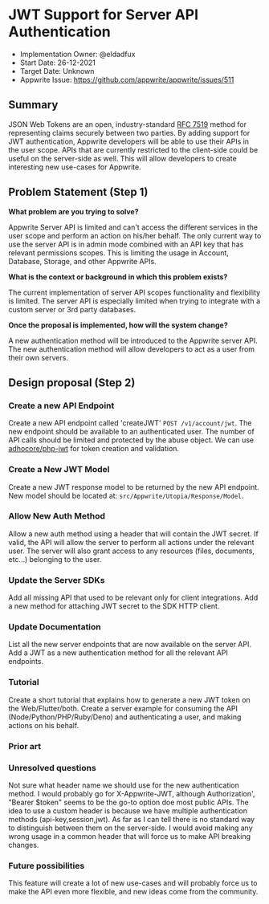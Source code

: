 # JWT Support for Server API Authentication <!-- What do you want to call your `awesome_feature`? -->

- Implementation Owner: @eldadfux
- Start Date: 26-12-2021
- Target Date: Unknown
- Appwrite Issue:
  https://github.com/appwrite/appwrite/issues/511

## Summary

[summary]: #summary

<!-- Brief explanation of the proposed contribution. Write your answer below. -->

JSON Web Tokens are an open, industry-standard [RFC 7519](https://tools.ietf.org/html/rfc7519) method for representing claims securely between two parties. By adding support for JWT authentication, Appwrite developers will be able to use their APIs in the user scope. APIs that are currently restricted to the client-side could be useful on the server-side as well. This will allow developers to create interesting new use-cases for Appwrite.

## Problem Statement (Step 1)

[problem-statement]: #problem-statement

**What problem are you trying to solve?**

<!-- Write your answer below. -->

Appwrite Server API is limited and can't access the different services in the user scope and perform an action on his/her behalf. The only current way to use the server API is in admin mode combined with an API key that has relevant permissions scopes. This is limiting the usage in Account, Database, Storage, and other Appwrite APIs.

**What is the context or background in which this problem exists?**

<!-- Write your answer below. -->

The current implementation of server API scopes functionality and flexibility is limited. The server API is especially limited when trying to integrate with a custom server or 3rd party databases.

**Once the proposal is implemented, how will the system change?**

<!-- Write your answer below. -->

A new authentication method will be introduced to the Appwrite server API. The new authentication method will allow developers to act as a user from their own servers.

<!-- Please avoid discussing your proposed solution. -->

## Design proposal (Step 2)

[design-proposal]: #design-proposal

### Create a new API Endpoint

Create a new API endpoint called 'createJWT' `POST /v1/account/jwt`. The new endpoint should be available to an authenticated user. The number of API calls should be limited and protected by the abuse object. We can use [adhocore/php-jwt](https://github.com/adhocore/php-jwt) for token creation and validation.

### Create a New JWT Model

Create a new JWT response model to be returned by the new API endpoint. New model should be located at: `src/Appwrite/Utopia/Response/Model`.

### Allow New Auth Method

Allow a new auth method using a header that will contain the JWT secret. If valid, the API will allow the server to perform all actions under the relevant user. The server will also grant access to any resources (files, documents, etc...) belonging to the user.

### Update the Server SDKs

Add all missing API that used to be relevant only for client integrations. Add a new method for attaching JWT secret to the SDK HTTP client. 

### Update Documentation

List all the new server endpoints that are now available on the server API. Add a JWT as a new authentication method for all the relevant API endpoints.

### Tutorial

Create a short tutorial that explains how to generate a new JWT token on the Web/Flutter/both. Create a server example for consuming the API (Node/Python/PHP/Ruby/Deno) and authenticating a user, and making actions on his behalf.

<!--
This is the technical portion of the RFC. Explain the design in sufficient detail keeping in mind the following:

- Its interaction with other parts of the system is clear
- It is reasonably clear how the contribution would be implemented
- Dependencies on libraries, tools, projects or work that isn't yet complete
- New API routes that need to be created or modifications to the existing routes (if needed)
- Any breaking changes and ways in which we can ensure backward compatibility.
- Use Cases
- Goals
- Deliverables
- Changes to documentation
- Ways to scale the solution

Ensure that you include examples, code-snippets etc. to allow the community to understand the proposed solution. **It would be best if the examples use naming conventions that you intend to use during the actual implementation so that changes can be suggested early on during the development.**

Write your answer below.

-->

### Prior art

[prior-art]: #prior-art

<!--

Discuss prior art, both the good and the bad, in relation to this proposal. A
few examples of what this can include are:

- Does this functionality exist in other software and what experience has their
  community had?
- For other teams: What lessons can we learn from what other communities have
  done here?
- Papers: Are there any published papers or great posts that discuss this? If
  you have some relevant papers to refer to, this can serve as a more detailed
  theoretical background.

This section is intended to encourage you as an author to think about the
lessons from other software, provide readers of your RFC with a fuller picture.
If there is no prior art, that is fine - your ideas are interesting to us
whether they are brand new or if it is an adaptation from other software.

Write your answer below.
-->

### Unresolved questions

[unresolved-questions]: #unresolved-questions

<!-- What parts of the design do you expect to resolve through the RFC process before this gets merged? -->

Not sure what header name we should use for the new authentication method. I would probably go for X-Appwrite-JWT, although Authorization', "Bearer $token" seems to be the go-to option doe most public APIs. The idea to use a custom header is because we have multiple authentication methods (api-key,session,jwt). As far as I can tell there is no standard way to distinguish between them on the server-side. I would avoid making any wrong usage in a common header that will force us to make API breaking changes.

<!-- Write your answer below. -->

### Future possibilities

[future-possibilities]: #future-possibilities

<!-- This is also a good place to "dump ideas", if they are out of scope for the RFC you are writing but otherwise related. -->

<!-- Write your answer below. -->

This feature will create a lot of new use-cases and will probably force us to make the API even more flexible, and new ideas come from the community.
